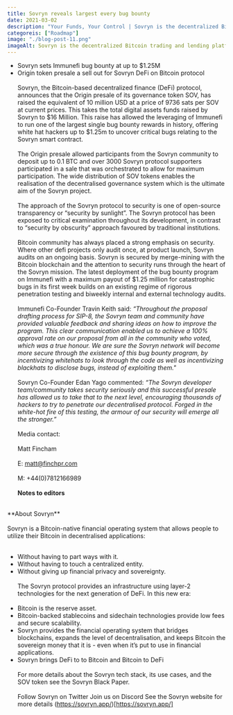 ```yaml
---
title: Sovryn reveals largest every bug bounty
date: 2021-03-02
description: "Your Funds, Your Control | Sovryn is the decentralized Bitcoin trading and lending platform"
categoreis: ["Roadmap"]
image: "./blog-post-11.png"
imageAlt: Sovryn is the decentralized Bitcoin trading and lending platform.
---
```

* Sovryn sets Immunefi bug bounty at up to $1.25M
* Origin token presale a sell out for Sovryn DeFi on Bitcoin protocol
<br /><br />
Sovryn, the Bitcoin-based decentralized finance (DeFi) protocol, announces that the Origin presale of its governance token SOV, has raised the equivalent of 10 million USD at a price of 9736 sats per SOV at current prices. This takes the total digital assets funds raised by Sovryn to $16 Million. This raise has allowed the leveraging of Immunefi to run one of the largest single bug bounty rewards in history, offering white hat hackers up to $1.25m to uncover critical bugs relating to the Sovryn smart contract.
<br /><br />
The Origin presale allowed participants from the Sovryn community to deposit up to 0.1 BTC and over 3000 Sovryn protocol supporters participated in a sale that was orchestrated to allow for maximum participation. The wide distribution of SOV tokens enables the realisation of the decentralised governance system which is the ultimate aim of the Sovryn project.
<br /><br />
The approach of the Sovryn protocol to security is one of open-source transparency or “security by sunlight”. The Sovryn protocol has been exposed to critical examination throughout its development, in contrast to “security by obscurity” approach favoured by traditional institutions.
<br /><br />
Bitcoin community has always placed a strong emphasis on security. Where other defi projects only audit once, at product launch, Sovryn audits on an ongoing basis. Sovryn is secured by merge-mining with the Bitcoin blockchain and the attention to security runs through the heart of the Sovryn mission. The latest deployment of the bug bounty program on Immunefi with a maximum payout of $1.25 million for catastrophic bugs in its first week builds on an existing regime of rigorous penetration testing and biweekly internal and external technology audits.
<br /><br />
Immunefi Co-Founder Travin Keith said: *“Throughout the proposal drafting process for SIP-8, the Sovryn team and community have provided valuable feedback and sharing ideas on how to improve the program. This clear communication enabled us to achieve a 100% approval rate on our proposal from all in the community who voted, which was a true honour. We are sure the Sovryn network will become more secure through the existence of this bug bounty program, by incentivizing whitehats to look through the code as well as incentivizing blackhats to disclose bugs, instead of exploiting them."*
<br /><br />
Sovryn Co-Founder Edan Yago commented: *“The Sovryn developer team/community takes security seriously and this successful presale has allowed us to take that to the next level, encouraging thousands of hackers to try to penetrate our decentralised protocol. Forged in the white-hot fire of this testing, the armour of our security will emerge all the stronger.”*
<br /><br />
Media contact:
<br /><br />
Matt Fincham
<br /><br />
E: matt@finchpr.com
<br /><br />
M: +44(0)7812166989
<br /><br />
**Notes to editors**
<br />
**About Sovryn**
<br /><br />
Sovryn is a Bitcoin-native financial operating system that allows people to utilize their Bitcoin in decentralised applications:
<br /><br />

* Without having to part ways with it.
* Without having to touch a centralized entity.
* Without giving up financial privacy and sovereignty.
<br /><br />
The Sovryn protocol provides an infrastructure using layer-2 technologies for the next generation of DeFi. In this new era:
<br /><br />
* Bitcoin is the reserve asset.
* Bitcoin-backed stablecoins and sidechain technologies provide low fees and secure scalability.
* Sovryn provides the financial operating system that bridges blockchains, expands the level of decentralisation, and keeps Bitcoin the sovereign money that it is - even when it’s put to use in financial applications.
* Sovryn brings DeFi to to Bitcoin and Bitcoin to DeFi
<br /><br />
For more details about the Sovryn tech stack, its use cases, and the SOV token see the Sovryn Black Paper.
<br /><br />
Follow Sovryn on Twitter
Join us on Discord
See the Sovryn website for more details (https://sovryn.app/)[https://sovryn.app/]
